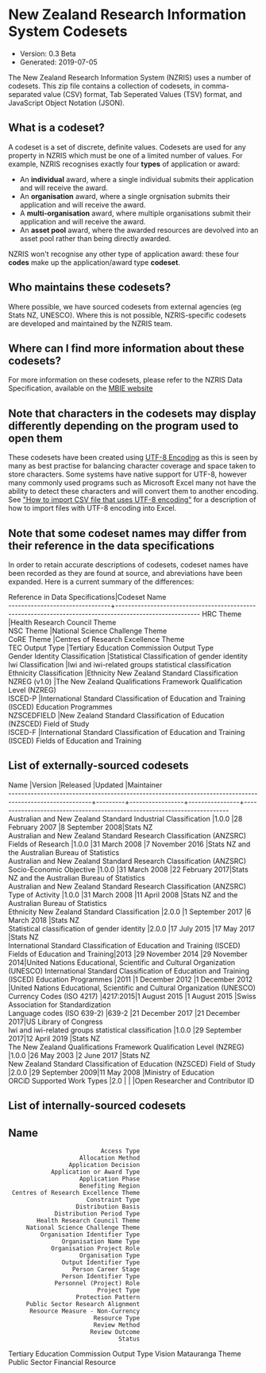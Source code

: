 # New Zealand Research Information System Codesets

* Version: 0.3 Beta
* Generated: 2019-07-05

The New Zealand Research Information System (NZRIS) uses a number of codesets.
This zip file contains a collection of codesets, in comma-separated value (CSV)
format, Tab Seperated Values (TSV) format, and JavaScript Object Notation (JSON).

## What is a codeset?

A codeset is a set of discrete, definite values. Codesets are used for any
property in NZRIS which must be one of a limited number of values. For example,
NZRIS recognises exactly four **types** of application or award:

* An **individual** award, where a single individual submits their application and
  will receive the award.
* An **organisation** award, where a single orgnisation submits their application
  and will receive the award.
* A **multi-organisation** award, where multiple organisations submit their
  application and will receive the award.
* An **asset pool** award, where the awarded resources are devolved into an asset
  pool rather than being directly awarded.

NZRIS won't recognise any other type of application award: these four **codes**
make up the application/award type **codeset**.

## Who maintains these codesets?

Where possible, we have sourced codesets from external agencies (eg Stats NZ,
UNESCO). Where this is not possible, NZRIS-specific codesets are developed and
maintained by the NZRIS team.

## Where can I find more information about these codesets?

For more information on these codesets, please refer to the NZRIS Data
Specification, available on the [MBIE website](https://www.mbie.govt.nz/science-and-technology/science-and-innovation/research-and-data/nzris/nzris-tools-resources)

## Note that characters in the codesets may display differently depending on the program used to open them

These codesets have been created using [UTF-8 Encoding](https://en.wikipedia.org/wiki/UTF-8) 
as this is seen by many as best practise for balancing character coverage and
space taken to store characters. Some systems have native support for UTF-8,
however many commonly used programs such as Microsoft Excel many not have the
ability to detect these characters and will convert them to another encoding.
See ["How to import CSV file that uses UTF-8 encoding"](https://excel.officetuts.net/en/examples/how-to-import-csv-file-that-uses-utf-8-encoding)
for a description of how to import files with UTF-8 encoding into Excel.

## Note that some codeset names may differ from their reference in the data specifications

In order to retain accurate descriptions of codesets, codeset names have been 
recorded as they are found at source, and abreviations have been expanded. Here
is a current summary of the differences:

Reference in Data Specifications|Codeset Name                                                                                            
--------------------------------+--------------------------------------------------------------------------------------------------------
HRC Theme                       |Health Research Council Theme                                                                           
NSC Theme                       |National Science Challenge Theme                                                                        
CoRE Theme                      |Centres of Research Excellence Theme                                                                    
TEC Output Type                 |Tertiary Education Commission Output Type                                                               
Gender Identity Classification  |Statistical Classification of gender identity                                                           
Iwi Classification              |Iwi and iwi-related groups statistical classification                                                   
Ethnicity Classification        |Ethnicity New Zealand Standard Classification                                                           
NZREG (v1.0)                    |The New Zealand Qualifications Framework Qualification Level (NZREG)                                    
ISCED-P                         |International Standard Classification of Education and Training (ISCED) Education Programmes            
NZSCEDFIELD                     |New Zealand Standard Classification of Education (NZSCED) Field of Study                                
ISCED-F                         |International Standard Classification of Education and Training (ISCED) Fields of Education and Training


## List of externally-sourced codesets

Name                                                                                                    |Version  |Released         |Updated         |Maintainer                                                               
--------------------------------------------------------------------------------------------------------+---------+-----------------+----------------+-------------------------------------------------------------------------
Australian and New Zealand Standard Industrial Classification                                           |1.0.0    |28 February 2007 |8 September 2008|Stats NZ                                                                 
Australian and New Zealand Standard Research Classification (ANZSRC) Fields of Research                 |1.0.0    |31 March 2008    |7 November 2016 |Stats NZ and the Australian Bureau of Statistics                         
Australian and New Zealand Standard Research Classification (ANZSRC) Socio-Economic Objective           |1.0.0    |31 March 2008    |22 February 2017|Stats NZ and the Australian Bureau of Statistics                         
Australian and New Zealand Standard Research Classification (ANZSRC) Type of Activity                   |1.0.0    |31 March 2008    |11 April 2008   |Stats NZ and the Australian Bureau of Statistics                         
Ethnicity New Zealand Standard Classification                                                           |2.0.0    |1 September 2017 |6 March 2018    |Stats NZ                                                                 
Statistical classification of gender identity                                                           |2.0.0    |17 July 2015     |17 May 2017     |Stats NZ                                                                 
International Standard Classification of Education and Training (ISCED) Fields of Education and Training|2013     |29 November 2014 |29 November 2014|United Nations Educational, Scientific and Cultural Organization (UNESCO)
International Standard Classification of Education and Training (ISCED) Education Programmes            |2011     |1 December 2012  |1 December 2012 |United Nations Educational, Scientific and Cultural Organization (UNESCO)
Currency Codes (ISO 4217)                                                                               |4217:2015|1 August 2015    |1 August 2015   |Swiss Association for Standardization                                    
Language codes (ISO 639-2)                                                                              |639-2    |21 December 2017 |21 December 2017|US Library of Congress                                                   
Iwi and iwi-related groups statistical classification                                                   |1.0.0    |29 September 2017|12 April 2019   |Stats NZ                                                                 
The New Zealand Qualifications Framework Qualification Level (NZREG)                                    |1.0.0    |26 May 2003      |2 June 2017     |Stats NZ                                                                 
New Zealand Standard Classification of Education (NZSCED) Field of Study                                |2.0.0    |29 September 2009|11 May 2008     |Ministry of Education                                                    
ORCiD Supported Work Types                                                                              |2.0      |                 |                |Open Researcher and Contributor ID                                       

## List of internally-sourced codesets

Name                                     
-----------------------------------------
                              Access Type
                        Allocation Method
                     Application Decision
                Application or Award Type
                        Application Phase
                        Benefiting Region
     Centres of Research Excellence Theme
                          Constraint Type
                       Distribution Basis
                 Distribution Period Type
            Health Research Council Theme
         National Science Challenge Theme
             Organisation Identifier Type
                   Organisation Name Type
                Organisation Project Role
                        Organisation Type
                   Output Identifier Type
                      Person Career Stage
                   Person Identifier Type
                 Personnel (Project) Role
                             Project Type
                       Protection Pattern
         Public Sector Research Alignment
          Resource Measure - Non-Currency
                            Resource Type
                            Review Method
                           Review Outcome
                                   Status
Tertiary Education Commission Output Type
                  Vision Matauranga Theme
         Public Sector Financial Resource

